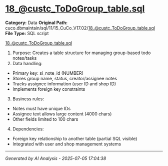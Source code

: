 # 18_@custc_ToDoGroup_table.sql

**Category:** Data
**Original Path:** cuco.dbmaintain/sql/11/15_CuCo_V17.02/18_@custc_ToDoGroup_table.sql
**File Type:** SQL script

18_@custc_ToDoGroup_table.sql
1. Purpose: Creates a table structure for managing group-based todo notes/tasks
2. Data handling:
- Primary key: si_note_id (NUMBER)
- Stores group name, status, creator/assignee notes
- Tracks assignee information (user ID and shop ID)
- Implements foreign key constraints
3. Business rules:
- Notes must have unique IDs
- Assignee text allows large content (4000 chars)
- Other fields limited to 100 chars
4. Dependencies:
- Foreign key relationship to another table (partial SQL visible)
- Integrated with user and shop management systems

---
*Generated by AI Analysis - 2025-07-05 17:04:38*
